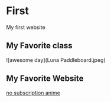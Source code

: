 # First
My first website

## My Favorite class
![awesome day](Luna Paddleboard.jpeg)

## My Favorite Website
[no subscription anime](https://www.wcofun.net/)
